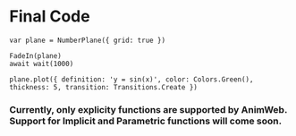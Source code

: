 # Final Code

```
var plane = NumberPlane({ grid: true })

FadeIn(plane)
await wait(1000)

plane.plot({ definition: 'y = sin(x)', color: Colors.Green(), thickness: 5, transition: Transitions.Create })
```

### Currently, only explicity functions are supported by AnimWeb. Support for Implicit and Parametric functions will come soon.
